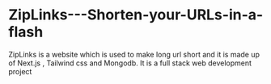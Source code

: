 # ZipLinks---Shorten-your-URLs-in-a-flash
ZipLinks is a website which is used to make long url short and it is made up of Next.js , Tailwind css and Mongodb. It is a full stack web development project
